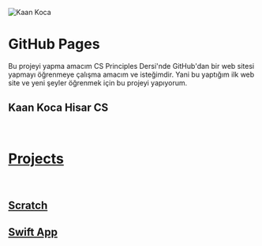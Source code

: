 ![Kaan Koca](assets/profil.png)

# GitHub Pages

Bu projeyi yapma amacım CS Principles Dersi'nde GitHub'dan bir web sitesi yapmayı öğrenmeye çalışma amacım ve isteğimdir. Yani bu yaptığım ilk web site ve yeni şeyler öğrenmek için bu projeyi yapıyorum. 

## Kaan Koca Hisar CS

<br>

# **[Projects](https://github.com/kaankoca-debug/kaankoca-debug.github.io/tree/main/Projects)**

<br>

## [Scratch](https://github.com/kaankoca-debug/kaankoca-debug.github.io/tree/main/Projects/Block_Coding)

## [Swift App](https://github.com/kaankoca-debug/kaankoca-debug.github.io/tree/main/Projects/Swift)
